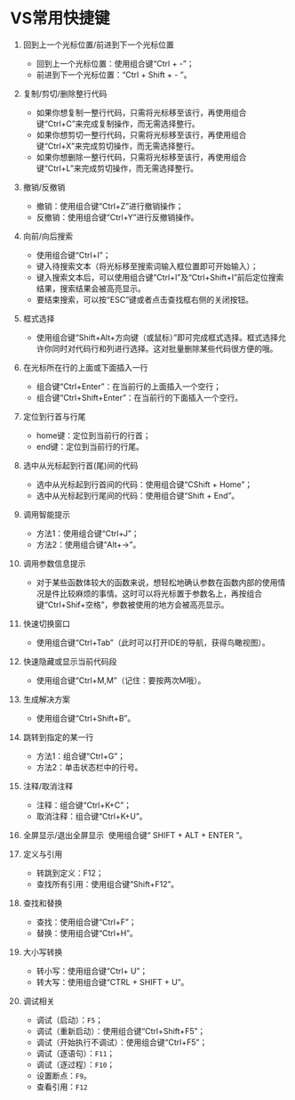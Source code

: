 # VS常用快捷键

1. 回到上一个光标位置/前进到下一个光标位置 
   - 回到上一个光标位置：使用组合键“Ctrl + -”； 
   - 前进到下一个光标位置：“Ctrl + Shift + - ”。 

2. 复制/剪切/删除整行代码 
   - 如果你想复制一整行代码，只需将光标移至该行，再使用组合键“Ctrl+C”来完成复制操作，而无需选择整行。 
   - 如果你想剪切一整行代码，只需将光标移至该行，再使用组合键“Ctrl+X”来完成剪切操作，而无需选择整行。 
   - 如果你想删除一整行代码，只需将光标移至该行，再使用组合键“Ctrl+L”来完成剪切操作，而无需选择整行。 
3. 撤销/反撤销 
   - 撤销：使用组合键“Ctrl+Z”进行撤销操作； 
   - 反撤销：使用组合键“Ctrl+Y”进行反撤销操作。 

4. 向前/向后搜索 
    - 使用组合键“Ctrl+I”； 
    - 键入待搜索文本（将光标移至搜索词输入框位置即可开始输入）； 
    - 键入搜索文本后，可以使用组合键“Ctrl+I”及“Ctrl+Shift+I”前后定位搜索结果，搜索结果会被高亮显示。 
    - 要结束搜索，可以按“ESC”键或者点击查找框右侧的关闭按钮。 
5. 框式选择 
    - 使用组合键“Shift+Alt+方向键（或鼠标）”即可完成框式选择。框式选择允许你同时对代码行和列进行选择。这对批量删除某些代码很方便的哦。 
6. 在光标所在行的上面或下面插入一行 
   - 组合键“Ctrl+Enter”：在当前行的上面插入一个空行； 
   - 组合键“Ctrl+Shift+Enter”：在当前行的下面插入一个空行。 
7. 定位到行首与行尾 
   - home键：定位到当前行的行首； 
   - end键：定位到当前行的行尾。 
8. 选中从光标起到行首(尾)间的代码 
   - 选中从光标起到行首间的代码：使用组合键“CShift + Home”； 
   - 选中从光标起到行尾间的代码：使用组合键“Shift + End”。 
9.  调用智能提示 
    - 方法1：使用组合键“Ctrl+J”； 
    - 方法2：使用组合键“Alt+→”。 
10. 调用参数信息提示 
    - 对于某些函数体较大的函数来说，想轻松地确认参数在函数内部的使用情况是件比较麻烦的事情。这时可以将光标置于参数名上，再按组合键“Ctrl+Shif+空格”，参数被使用的地方会被高亮显示。 
11. 快速切换窗口 
    - 使用组合键“Ctrl+Tab”（此时可以打开IDE的导航，获得鸟瞰视图）。 
12. 快速隐藏或显示当前代码段   
    - 使用组合键“Ctrl+M,M”（记住：要按两次M哦）。 
13. 生成解决方案 
    - 使用组合键“Ctrl+Shift+B”。 
14. 跳转到指定的某一行 
    - 方法1：组合键“Ctrl+G”； 
    - 方法2：单击状态栏中的行号。 
15. 注释/取消注释 
    - 注释：组合键“Ctrl+K+C”； 
    - 取消注释：组合键“Ctrl+K+U”。 
16. 全屏显示/退出全屏显示 
    使用组合键“ SHIFT + ALT + ENTER ”。 
17. 定义与引用 
    - 转跳到定义：F12； 
    - 查找所有引用：使用组合键“Shift+F12”。 
18. 查找和替换 
    - 查找：使用组合键“Ctrl+F”； 
    - 替换：使用组合键“Ctrl+H”。 
19. 大小写转换 
    - 转小写：使用组合键“Ctrl+ U”； 
    - 转大写：使用组合键“CTRL + SHIFT + U”。 
20. 调试相关 
    - 调试（启动）：`F5`； 
    - 调试（重新启动）：使用组合键“Ctrl+Shift+F5”； 
    - 调试（开始执行不调试）：使用组合键“Ctrl+F5”； 
    - 调试（逐语句）：`F11`； 
    - 调试（逐过程）：`F10`； 
    - 设置断点：`F9`。
    - 查看引用：`F12` 
